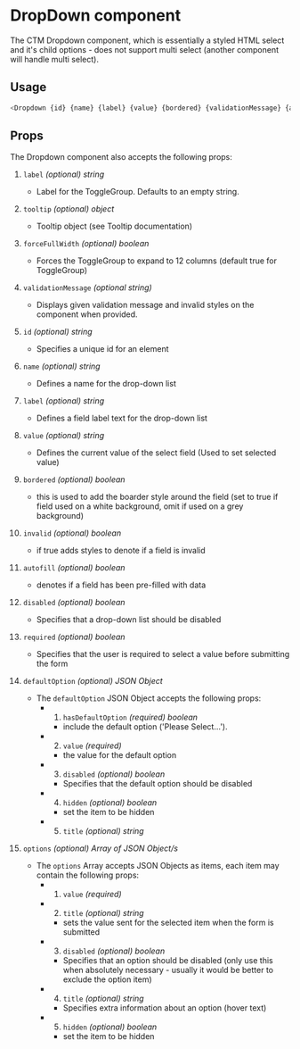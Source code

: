 # DropDown component
The CTM Dropdown component, which is essentially a styled HTML select and it's child options - does not support multi select (another component will handle multi select).

## Usage
~~~js
<Dropdown {id} {name} {label} {value} {bordered} {validationMessage} {autofill} {disabled} {required} {defaultOption} {options} />
~~~

## Props
The Dropdown component also accepts the following props:

1. `label` *(optional) string*
    * Label for the ToggleGroup. Defaults to an empty string.

2. `tooltip` *(optional) object*
   * Tooltip object (see Tooltip documentation)
       
3. `forceFullWidth` *(optional) boolean* 
   * Forces the ToggleGroup to expand to 12 columns (default true for ToggleGroup)

4. `validationMessage` *(optional string)*
    * Displays given validation message and invalid styles on the component when provided.  

5. `id` *(optional) string*
    * Specifies a unique id for an element

6. `name` *(optional) string*
    * Defines a name for the drop-down list

7. `label` *(optional) string*
    * Defines a field label text for the drop-down list

8. `value` *(optional) string*
    * Defines the current value of the select field (Used to set selected value)

9. `bordered` *(optional) boolean*
    * this is used to add the boarder style around the field (set to true if field used on a white background, omit if used on a grey background)

10. `invalid` *(optional) boolean*
    * if true adds styles to denote if a field is invalid
    
11. `autofill` *(optional) boolean*
    * denotes if a field has been pre-filled with data
    
12. `disabled` *(optional) boolean*
    * Specifies that a drop-down list should be disabled
    
13. `required` *(optional) boolean*
    * Specifies that the user is required to select a value before submitting the form
    
14. `defaultOption` *(optional) JSON Object*
    * The `defaultOption` JSON Object accepts the following props:
        - 1. `hasDefaultOption` *(required) boolean*
            * include the default option ('Please Select...').
        - 2. `value` *(required) <TYPE>*
            * the value for the default option
        - 3. `disabled` *(optional) boolean*
            * Specifies that the default option should be disabled
        - 4. `hidden` *(optional) boolean*
            * set the item to be hidden
        - 5. `title` *(optional) string*
            

15. `options` *(optional) Array of JSON Object/s*
    * The `options` Array accepts JSON Objects as items, each item may contain the following props:
        - 1. `value` *(required)*
        - 2. `title` *(optional) string*
            * sets the value sent for the selected item when the form is submitted
        - 3. `disabled` *(optional) boolean*
            * Specifies that an option should be disabled (only use this when absolutely necessary - usually it would be better to exclude the option item)
        - 4. `title` *(optional) string*
            * Specifies extra information about an option (hover text)
        - 5. `hidden` *(optional) boolean*
            * set the item to be hidden
